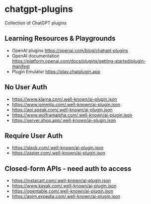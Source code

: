 # chatgpt-plugins
Collection of ChatGPT plugins

## Learning Resources & Playgrounds
* OpenAI plugins https://openai.com/blog/chatgpt-plugins
* OpenAI documentation https://platform.openai.com/docs/plugins/getting-started/plugin-manifest
* Plugin Emulator https://play.chatplugin.app

## No User Auth
* https://www.klarna.com/.well-known/ai-plugin.json
* https://www.joinmilo.com/.well-known/ai-plugin.json
* https://api.speak.com/.well-known/ai-plugin.json
* https://www.wolframalpha.com/.well-known/ai-plugin.json
* https://server.shop.app/.well-known/ai-plugin.json

## Require User Auth
* https://slack.com/.well-known/ai-plugin.json
* https://zapier.com/.well-known/ai-plugin.json


## Closed-form APIs - need auth to access
* https://instacart.com/.well-known/ai-plugin.json
* https://www.kayak.com/.well-known/ai-plugin.json
* https://opentable.com/.well-known/ai-plugin.json
* https://apim.expedia.com/.well-known/ai-plugin.json
